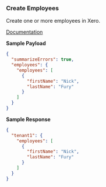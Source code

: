### Create Employees

Create one or more employees in Xero.

[Documentation](https://xeroapi.github.io/xero-node/accounting/index.html#api-Accounting-createEmployees)


**Sample Payload**
```json
{
  "summarizeErrors": true,
  "employees": {
    "employees": [
      {
        "firstName": "Nick",
        "lastName": "Fury"
      }
    ]
  }
}
```

**Sample Response**

```json
{
  "tenant1": {
    "employees": [
      {
        "firstName": "Nick",
        "lastName": "Fury"
      }
    ]
  }
}
```
